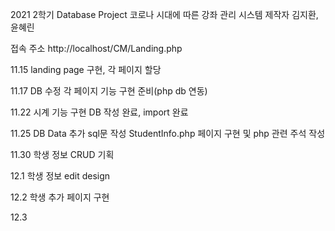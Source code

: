 2021 2학기 Database Project
코로나 시대에 따른 강좌 관리 시스템
제작자 김지환, 윤혜린

접속 주소 http://localhost/CM/Landing.php

11.15
landing page 구현, 각 페이지 할당

11.17
DB 수정
각 페이지 기능 구현 준비(php db 연동)

11.22
시계 기능 구현
DB 작성 완료, import 완료

11.25
DB Data 추가
sql문 작성
StudentInfo.php 페이지 구현 및 php 관련 주석 작성

11.30
학생 정보 CRUD 기획

12.1
학생 정보 edit design

12.2
학생 추가 페이지 구현

12.3